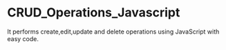# CRUD_Operations_Javascript
It performs create,edit,update and delete operations using JavaScript with easy code.
